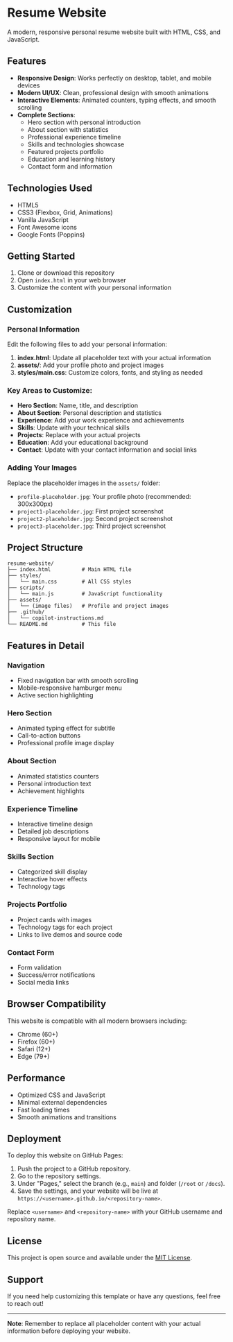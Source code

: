 # Resume Website

A modern, responsive personal resume website built with HTML, CSS, and JavaScript.

## Features

- **Responsive Design**: Works perfectly on desktop, tablet, and mobile devices
- **Modern UI/UX**: Clean, professional design with smooth animations
- **Interactive Elements**: Animated counters, typing effects, and smooth scrolling
- **Complete Sections**:
  - Hero section with personal introduction
  - About section with statistics
  - Professional experience timeline
  - Skills and technologies showcase
  - Featured projects portfolio
  - Education and learning history
  - Contact form and information

## Technologies Used

- HTML5
- CSS3 (Flexbox, Grid, Animations)
- Vanilla JavaScript
- Font Awesome icons
- Google Fonts (Poppins)

## Getting Started

1. Clone or download this repository
2. Open `index.html` in your web browser
3. Customize the content with your personal information

## Customization

### Personal Information
Edit the following files to add your personal information:

1. **index.html**: Update all placeholder text with your actual information
2. **assets/**: Add your profile photo and project images
3. **styles/main.css**: Customize colors, fonts, and styling as needed

### Key Areas to Customize:

- **Hero Section**: Name, title, and description
- **About Section**: Personal description and statistics
- **Experience**: Add your work experience and achievements
- **Skills**: Update with your technical skills
- **Projects**: Replace with your actual projects
- **Education**: Add your educational background
- **Contact**: Update with your contact information and social links

### Adding Your Images

Replace the placeholder images in the `assets/` folder:
- `profile-placeholder.jpg`: Your profile photo (recommended: 300x300px)
- `project1-placeholder.jpg`: First project screenshot
- `project2-placeholder.jpg`: Second project screenshot
- `project3-placeholder.jpg`: Third project screenshot

## Project Structure

```
resume-website/
├── index.html          # Main HTML file
├── styles/
│   └── main.css        # All CSS styles
├── scripts/
│   └── main.js         # JavaScript functionality
├── assets/
│   └── (image files)   # Profile and project images
├── .github/
│   └── copilot-instructions.md
└── README.md           # This file
```

## Features in Detail

### Navigation
- Fixed navigation bar with smooth scrolling
- Mobile-responsive hamburger menu
- Active section highlighting

### Hero Section
- Animated typing effect for subtitle
- Call-to-action buttons
- Professional profile image display

### About Section
- Animated statistics counters
- Personal introduction text
- Achievement highlights

### Experience Timeline
- Interactive timeline design
- Detailed job descriptions
- Responsive layout for mobile

### Skills Section
- Categorized skill display
- Interactive hover effects
- Technology tags

### Projects Portfolio
- Project cards with images
- Technology tags for each project
- Links to live demos and source code

### Contact Form
- Form validation
- Success/error notifications
- Social media links

## Browser Compatibility

This website is compatible with all modern browsers including:
- Chrome (60+)
- Firefox (60+)
- Safari (12+)
- Edge (79+)

## Performance

- Optimized CSS and JavaScript
- Minimal external dependencies
- Fast loading times
- Smooth animations and transitions

## Deployment

To deploy this website on GitHub Pages:

1. Push the project to a GitHub repository.
2. Go to the repository settings.
3. Under "Pages," select the branch (e.g., `main`) and folder (`/root` or `/docs`).
4. Save the settings, and your website will be live at `https://<username>.github.io/<repository-name>`.

Replace `<username>` and `<repository-name>` with your GitHub username and repository name.

## License

This project is open source and available under the [MIT License](LICENSE).

## Support

If you need help customizing this template or have any questions, feel free to reach out!

---

**Note**: Remember to replace all placeholder content with your actual information before deploying your website.